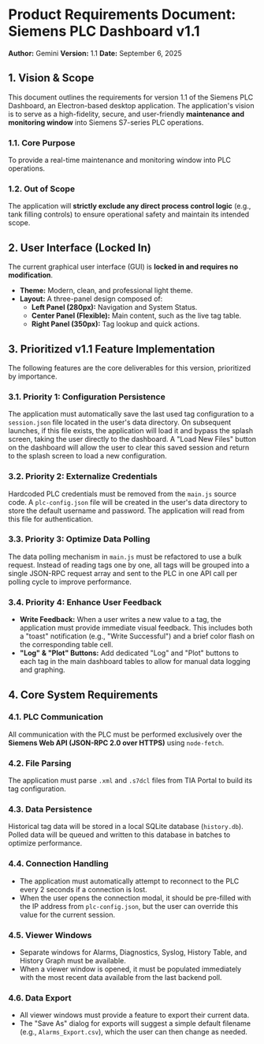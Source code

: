 # Product Requirements Document: Siemens PLC Dashboard v1.1

**Author:** Gemini
**Version:** 1.1
**Date:** September 6, 2025

## 1. Vision & Scope

This document outlines the requirements for version 1.1 of the Siemens PLC Dashboard, an Electron-based desktop application. The application's vision is to serve as a high-fidelity, secure, and user-friendly **maintenance and monitoring window** into Siemens S7-series PLC operations.

### 1.1. Core Purpose
To provide a real-time maintenance and monitoring window into PLC operations.

### 1.2. Out of Scope
The application will **strictly exclude any direct process control logic** (e.g., tank filling controls) to ensure operational safety and maintain its intended scope.

## 2. User Interface (Locked In)

The current graphical user interface (GUI) is **locked in and requires no modification**.

*   **Theme:** Modern, clean, and professional light theme.
*   **Layout:** A three-panel design composed of:
    *   **Left Panel (280px):** Navigation and System Status.
    *   **Center Panel (Flexible):** Main content, such as the live tag table.
    *   **Right Panel (350px):** Tag lookup and quick actions.

## 3. Prioritized v1.1 Feature Implementation

The following features are the core deliverables for this version, prioritized by importance.

### 3.1. Priority 1: Configuration Persistence

The application must automatically save the last used tag configuration to a `session.json` file located in the user's data directory. On subsequent launches, if this file exists, the application will load it and bypass the splash screen, taking the user directly to the dashboard. A "Load New Files" button on the dashboard will allow the user to clear this saved session and return to the splash screen to load a new configuration.

### 3.2. Priority 2: Externalize Credentials

Hardcoded PLC credentials must be removed from the `main.js` source code. A `plc-config.json` file will be created in the user's data directory to store the default username and password. The application will read from this file for authentication.

### 3.3. Priority 3: Optimize Data Polling

The data polling mechanism in `main.js` must be refactored to use a bulk request. Instead of reading tags one by one, all tags will be grouped into a single JSON-RPC request array and sent to the PLC in one API call per polling cycle to improve performance.

### 3.4. Priority 4: Enhance User Feedback

*   **Write Feedback:** When a user writes a new value to a tag, the application must provide immediate visual feedback. This includes both a "toast" notification (e.g., "Write Successful") and a brief color flash on the corresponding table cell.
*   **"Log" & "Plot" Buttons:** Add dedicated "Log" and "Plot" buttons to each tag in the main dashboard tables to allow for manual data logging and graphing.

## 4. Core System Requirements

### 4.1. PLC Communication
All communication with the PLC must be performed exclusively over the **Siemens Web API (JSON-RPC 2.0 over HTTPS)** using `node-fetch`.

### 4.2. File Parsing
The application must parse `.xml` and `.s7dcl` files from TIA Portal to build its tag configuration.

### 4.3. Data Persistence
Historical tag data will be stored in a local SQLite database (`history.db`). Polled data will be queued and written to this database in batches to optimize performance.

### 4.4. Connection Handling
*   The application must automatically attempt to reconnect to the PLC every 2 seconds if a connection is lost.
*   When the user opens the connection modal, it should be pre-filled with the IP address from `plc-config.json`, but the user can override this value for the current session.

### 4.5. Viewer Windows
*   Separate windows for Alarms, Diagnostics, Syslog, History Table, and History Graph must be available.
*   When a viewer window is opened, it must be populated immediately with the most recent data available from the last backend poll.

### 4.6. Data Export
*   All viewer windows must provide a feature to export their current data.
*   The "Save As" dialog for exports will suggest a simple default filename (e.g., `Alarms_Export.csv`), which the user can then change as needed.
